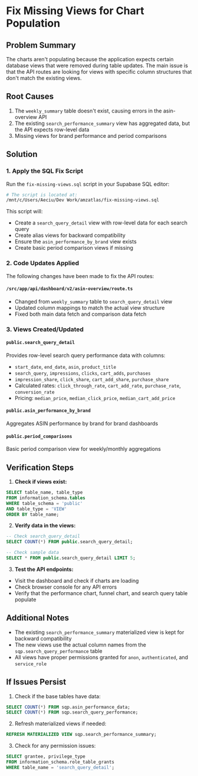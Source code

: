 # Fix Missing Views for Chart Population

## Problem Summary
The charts aren't populating because the application expects certain database views that were removed during table updates. The main issue is that the API routes are looking for views with specific column structures that don't match the existing views.

## Root Causes
1. The `weekly_summary` table doesn't exist, causing errors in the asin-overview API
2. The existing `search_performance_summary` view has aggregated data, but the API expects row-level data
3. Missing views for brand performance and period comparisons

## Solution

### 1. Apply the SQL Fix Script
Run the `fix-missing-views.sql` script in your Supabase SQL editor:

```bash
# The script is located at:
/mnt/c/Users/Aeciu/Dev Work/amzatlas/fix-missing-views.sql
```

This script will:
- Create a `search_query_detail` view with row-level data for each search query
- Create alias views for backward compatibility
- Ensure the `asin_performance_by_brand` view exists
- Create basic period comparison views if missing

### 2. Code Updates Applied
The following changes have been made to fix the API routes:

#### `/src/app/api/dashboard/v2/asin-overview/route.ts`
- Changed from `weekly_summary` table to `search_query_detail` view
- Updated column mappings to match the actual view structure
- Fixed both main data fetch and comparison data fetch

### 3. Views Created/Updated

#### `public.search_query_detail`
Provides row-level search query performance data with columns:
- `start_date`, `end_date`, `asin`, `product_title`
- `search_query`, `impressions`, `clicks`, `cart_adds`, `purchases`
- `impression_share`, `click_share`, `cart_add_share`, `purchase_share`
- Calculated rates: `click_through_rate`, `cart_add_rate`, `purchase_rate`, `conversion_rate`
- Pricing: `median_price`, `median_click_price`, `median_cart_add_price`

#### `public.asin_performance_by_brand`
Aggregates ASIN performance by brand for brand dashboards

#### `public.period_comparisons`
Basic period comparison view for weekly/monthly aggregations

## Verification Steps

1. **Check if views exist:**
```sql
SELECT table_name, table_type 
FROM information_schema.tables 
WHERE table_schema = 'public' 
AND table_type = 'VIEW'
ORDER BY table_name;
```

2. **Verify data in the views:**
```sql
-- Check search_query_detail
SELECT COUNT(*) FROM public.search_query_detail;

-- Check sample data
SELECT * FROM public.search_query_detail LIMIT 5;
```

3. **Test the API endpoints:**
- Visit the dashboard and check if charts are loading
- Check browser console for any API errors
- Verify that the performance chart, funnel chart, and search query table populate

## Additional Notes

- The existing `search_performance_summary` materialized view is kept for backward compatibility
- The new views use the actual column names from the `sqp.search_query_performance` table
- All views have proper permissions granted for `anon`, `authenticated`, and `service_role`

## If Issues Persist

1. Check if the base tables have data:
```sql
SELECT COUNT(*) FROM sqp.asin_performance_data;
SELECT COUNT(*) FROM sqp.search_query_performance;
```

2. Refresh materialized views if needed:
```sql
REFRESH MATERIALIZED VIEW sqp.search_performance_summary;
```

3. Check for any permission issues:
```sql
SELECT grantee, privilege_type 
FROM information_schema.role_table_grants 
WHERE table_name = 'search_query_detail';
```